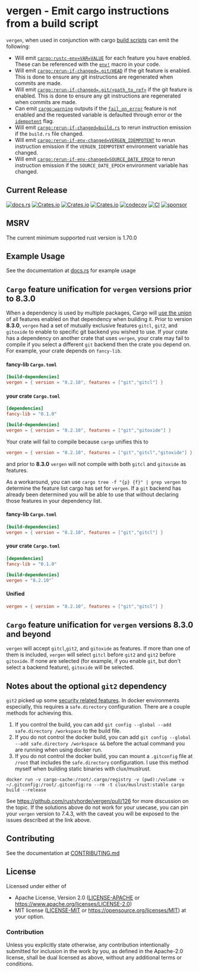 # vergen - Emit cargo instructions from a build script
`vergen`, when used in conjunction with cargo [build scripts](https://doc.rust-lang.org/cargo/reference/build-scripts.html#outputs-of-the-build-script) can emit the following:

- Will emit [`cargo:rustc-env=VAR=VALUE`](https://doc.rust-lang.org/cargo/reference/build-scripts.html#cargorustc-envvarvalue)
for each feature you have enabled.  These can be referenced with the [`env!`](https://doc.rust-lang.org/std/macro.env.html) macro in your code.
- Will emit [`cargo:rerun-if-changed=.git/HEAD`](https://doc.rust-lang.org/cargo/reference/build-scripts.html#rerun-if-changed)
if the git feature is enabled.  This is done to ensure any git instructions are regenerated when commits are made.
- Will emit [`cargo:rerun-if-changed=.git/<path_to_ref>`](https://doc.rust-lang.org/cargo/reference/build-scripts.html#rerun-if-changed)
if the git feature is enabled.  This is done to ensure any git instructions are regenerated when commits are made.
- Can emit [`cargo:warning`](https://doc.rust-lang.org/cargo/reference/build-scripts.html#cargo-warning) outputs if the
[`fail_on_error`](EmitBuilder::fail_on_error) feature is not enabled and the requested variable is defaulted through error or
the [`idempotent`](EmitBuilder::idempotent) flag.
- Will emit [`cargo:rerun-if-changed=build.rs`](https://doc.rust-lang.org/cargo/reference/build-scripts.html#rerun-if-changed)
to rerun instruction emission if the `build.rs` file changed.
- Will emit [`cargo:rerun-if-env-changed=VERGEN_IDEMPOTENT`](https://doc.rust-lang.org/cargo/reference/build-scripts.html#rerun-if-changed)
to rerun instruction emission if the `VERGEN_IDEMPOTENT` environment variable has changed.
- Will emit [`cargo:rerun-if-env-changed=SOURCE_DATE_EPOCH`](https://doc.rust-lang.org/cargo/reference/build-scripts.html#rerun-if-changed)
to rerun instruction emission if the `SOURCE_DATE_EPOCH` environment variable has changed.

## Current Release
[![docs.rs](https://docs.rs/vergen/badge.svg)](https://docs.rs/vergen)
[![Crates.io](https://img.shields.io/crates/v/vergen.svg)](https://crates.io/crates/vergen)
[![Crates.io](https://img.shields.io/crates/l/vergen.svg)](https://crates.io/crates/vergen)
[![Crates.io](https://img.shields.io/crates/d/vergen.svg)](https://crates.io/crates/vergen)
[![codecov](https://codecov.io/gh/rustyhorde/vergen/branch/master/graph/badge.svg?token=cBXro7o2UN)](https://codecov.io/gh/rustyhorde/vergen)
[![CI](https://github.com/rustyhorde/vergen/actions/workflows/main.yml/badge.svg)](https://github.com/rustyhorde/vergen/actions)
[![sponsor](https://img.shields.io/github/sponsors/crazysacx?logo=github-sponsors)](https://github.com/sponsors/CraZySacX)

## MSRV
The current minimum supported rust version is 1.70.0

## Example Usage
See the documentation at [docs.rs](https://docs.rs/vergen/latest/vergen/) for example usage

## `Cargo` feature unification for `vergen` versions prior to 8.3.0
When a dependency is used by multiple packages, Cargo will [use the union](https://doc.rust-lang.org/cargo/reference/features.html#feature-unification) of all features enabled on that dependency when building it.  Prior to version **8.3.0**, `vergen` had a set of mutually exclusive features `gitcl`, `git2`, and `gitoxide` to enable to specific git backend you wished to use.  If your crate has a dependency on another crate that uses `vergen`, your crate may fail to compile if you select a different `git` backend then the crate you depend on.  For example, your crate depends on `fancy-lib`.   

#### fancy-lib `Cargo.toml`
```toml
[build-dependencies]
vergen = { version = "8.2.10", features = ["git","gitcl"] }
```

#### your crate `Cargo.toml`
```toml
[dependencies]
fancy-lib = "0.1.0"

[build-dependencies]
vergen = { version = "8.2.10", features = ["git","gitoxide"] }
```

Your crate will fail to compile because `cargo` unifies this to
```toml
vergen = { version = "8.2.10", features = ["git","gitcl","gitoxide"] }
```
and prior to **8.3.0** `vergen` will not compile with both `gitcl` and `gitoxide` as features.

As a workaround, you can use `cargo tree -f "{p} {f}" | grep vergen` to determine the feature list cargo has set for `vergen`.  If
a `git` backend has already been determined you will be able to use that without declaring those features in your dependency list.

#### fancy-lib `Cargo.toml`
```toml
[build-dependencies]
vergen = { version = "8.2.10", features = ["git","gitcl"] }
```

#### your crate `Cargo.toml`
```toml
[dependencies]
fancy-lib = "0.1.0"

[build-dependencies]
vergen = "8.2.10"`
```
#### Unified
```toml
vergen = { version = "8.2.10", features = ["git","gitcl"] }
```
## `Cargo` feature unification for `vergen` versions 8.3.0 and beyond
`vergen` will accept `gitcl`,`git2`, and `gitoxide` as features.  If more than one of them is included, `vergen` will select `gitcl` before `git2` and `git2` before `gitoxide`.   If none are selected (for example, if you enable `git`, but don't select a backend feature), `gitoxide` will be selected.

## Notes about the optional `git2` dependency
`git2` picked up some [security related features](https://github.blog/2022-04-12-git-security-vulnerability-announced/).  In docker environments especially, this requires a `safe.directory` configuration.   There are a couple methods for achieving this.
1.  If you control the build, you can add `git config --global --add safe.directory /workspace` to the build file.
2.  If you do not control the docker build, you can add `git config --global --add safe.directory /workspace &&` before the actual command you are running when using docker run.
3.  If you do not control the docker build, you can mount a `.gitconfig` file at `/root` that includes the `safe.directory` configuration.  I use this method myself when building static binaries with clux/muslrust.

````docker run -v cargo-cache:/root/.cargo/registry -v (pwd):/volume -v ~/.gitconfig:/root/.gitconfig:ro --rm -t clux/muslrust:stable cargo build --release````

See https://github.com/rustyhorde/vergen/pull/126 for more discussion on the topic.   If the solutions above do not work for your usecase, you can pin your `vergen` version to 7.4.3, with the caveat you will be exposed to the issues described at the link above.

## Contributing
See the documentation at [CONTRIBUTING.md](CONTRIBUTING.md)

## License

Licensed under either of
 * Apache License, Version 2.0 ([LICENSE-APACHE](LICENSE-APACHE) or https://www.apache.org/licenses/LICENSE-2.0)
 * MIT license ([LICENSE-MIT](LICENSE-MIT) or https://opensource.org/licenses/MIT)
at your option.

### Contribution

Unless you explicitly state otherwise, any contribution intentionally submitted
for inclusion in the work by you, as defined in the Apache-2.0 license, shall be dual licensed as above, without any
additional terms or conditions.
